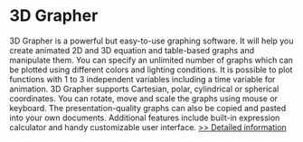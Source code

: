 # 3D Grapher
3D Grapher is a powerful but easy-to-use graphing software. It will help you create animated 2D and 3D equation and table-based graphs and manipulate them. You can specify an unlimited number of graphs which can be plotted using different colors and lighting conditions. It is possible to plot functions with 1 to 3 independent variables including a time variable for animation. 3D Grapher supports Cartesian, polar, cylindrical or spherical coordinates. You can rotate, move and scale the graphs using mouse or keyboard. The presentation-quality graphs can also be copied and pasted into your own documents. Additional features include built-in expression calculator and handy customizable user interface.
[>> Detailed information](https://secure.shareit.com/shareit/product.html?productid=138541&affiliateid=200057808)